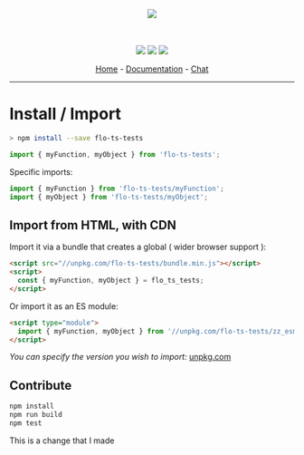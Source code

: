 <p align="center">
    <img src="https://user-images.githubusercontent.com/6702424/80216211-00ef5280-863e-11ea-81de-59f3a3d4b8e4.png">  
</p>
<p align="center">
    <i></i>
    <br>
    <br>
    <img src="https://github.com/cahuzacf/flo-ts-tests/workflows/ci/badge.svg">
    <img src="https://img.shields.io/bundlephobia/minzip/flo-ts-tests">
    <img src="https://img.shields.io/npm/dw/flo-ts-tests">
</p>
<p align="center">
  <a href="https://github.com/cahuzacf/flo-ts-tests">Home</a>
  -
  <a href="https://github.com/cahuzacf/flo-ts-tests">Documentation</a>
  -
  <a href="https://gitter.im/flo-ts-tests/">Chat</a>
</p>

---

# Install / Import

```bash
> npm install --save flo-ts-tests
```
```typescript
import { myFunction, myObject } from 'flo-ts-tests'; 
```

Specific imports:

```typescript
import { myFunction } from 'flo-ts-tests/myFunction';
import { myObject } from 'flo-ts-tests/myObject';
```

## Import from HTML, with CDN

Import it via a bundle that creates a global ( wider browser support ):  

```html
<script src="//unpkg.com/flo-ts-tests/bundle.min.js"></script>
<script>
  const { myFunction, myObject } = flo_ts_tests;
</script>
```

Or import it as an ES module:  

```html
<script type="module">
  import { myFunction, myObject } from '//unpkg.com/flo-ts-tests/zz_esm/index.js';
</script>
```

*You can specify the version you wish to import:* [unpkg.com](https://unpkg.com)
    
## Contribute

```bash
npm install
npm run build
npm test
```

This is a change that I made

